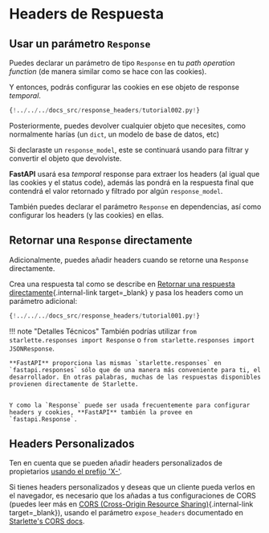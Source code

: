 # Headers de Respuesta

## Usar un parámetro `Response`

Puedes declarar un parámetro de tipo `Response` en tu *path operation function* (de manera similar como se hace con las cookies).

Y entonces, podrás configurar las cookies en ese objeto de
response *temporal*.


```Python hl_lines="1  7-8"
{!../../../docs_src/response_headers/tutorial002.py!}
```

Posteriormente, puedes devolver cualquier objeto que necesites, como normalmente harías (un `dict`, un modelo de base de datos, etc)

Si declaraste un `response_model`, este se continuará usando para filtrar y convertir el objeto que devolviste.

**FastAPI** usará esa *temporal* response para extraer los headers (al igual que las cookies y el status code), además las pondrá en la respuesta final que contendrá el valor retornado y filtrado por algún `response_model`.

También puedes declarar el parámetro `Response` en dependencias, así como configurar los headers (y las cookies) en ellas.


## Retornar una `Response` directamente

Adicionalmente, puedes añadir headers cuando se retorne una `Response` directamente.

Crea una respuesta tal como se describe en [Retornar una respuesta directamente](response-directly.md){.internal-link target=_blank} y pasa los headers como un parámetro adicional:


```Python hl_lines="10-12"
{!../../../docs_src/response_headers/tutorial001.py!}
```

!!! note "Detalles Técnicos"
    También podrías utilizar `from starlette.responses import Response` o `from starlette.responses import JSONResponse`.

    **FastAPI** proporciona las mismas `starlette.responses` en `fastapi.responses` sólo que de una manera más conveniente para ti, el desarrollador. En otras palabras, muchas de las respuestas disponibles provienen directamente de Starlette.


    Y como la `Response` puede ser usada frecuentemente para configurar headers y cookies, **FastAPI** también la provee en `fastapi.Response`.

## Headers Personalizados

Ten en cuenta que se pueden añadir headers personalizados de propietarios <a href="https://developer.mozilla.org/en-US/docs/Web/HTTP/Headers" class="external-link" target="_blank">usando el prefijo 'X-'</a>.


Si tienes headers personalizados y deseas que un cliente pueda verlos en el navegador, es necesario que los añadas a tus configuraciones de CORS (puedes leer más en [CORS (Cross-Origin Resource Sharing)](../tutorial/cors.md){.internal-link target=_blank}), usando el parámetro `expose_headers` documentado en <a href="https://www.starlette.io/middleware/#corsmiddleware" class="external-link" target="_blank">Starlette's CORS docs</a>.

